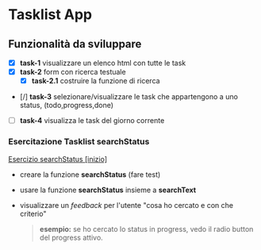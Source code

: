 # Tasklist App

## Funzionalità da sviluppare

- [x] **task-1** visualizzare un elenco html con tutte le task 
- [X] **task-2** form con ricerca testuale
  - [X] **task-2.1** costruire la funzione di ricerca
- [/] **task-3** selezionare/visualizzare le task che appartengono a uno status, (todo,progress,done)

- [ ] **task-4** visualizza le task del giorno corrente

### Esercitazione Tasklist searchStatus

  [Esercizio searchStatus [inizio]](https://github.com/corsidrive/formarete-2020-21-linguaggio-di--programmazione-php/tree/Esecizio-inizio/case_study/tasklistArray)

- creare la funzione **searchStatus** (fare test)
- usare la funzione **searchStatus**  insieme a **searchText**
- visualizzare un *feedback* per l'utente "cosa ho cercato e con che criterio" 
  
  >**esempio:**
  >se ho cercato lo status in progress, vedo il radio button del progress attivo.
